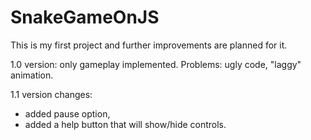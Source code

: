 # SnakeGameOnJS

This is my first project and further improvements are planned for it.

1.0 version: only gameplay implemented. Problems: ugly code, "laggy" animation.

1.1 version changes:

- added pause option,
- added a help button that will show/hide controls.
